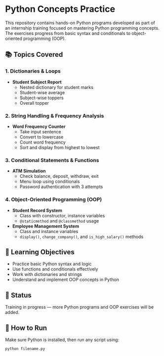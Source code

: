 # Python Concepts Practice

This repository contains hands-on Python programs developed as part of an internship training focused on mastering Python programming concepts. The exercises progress from basic syntax and conditionals to object-oriented programming (OOP).

## 📚 Topics Covered

### 1. Dictionaries & Loops
- **Student Subject Report**
  - Nested dictionary for student marks
  - Student-wise average
  - Subject-wise toppers
  - Overall topper

### 2. String Handling & Frequency Analysis
- **Word Frequency Counter**
  - Take input sentence
  - Convert to lowercase
  - Count word frequency
  - Sort and display from highest to lowest

### 3. Conditional Statements & Functions
- **ATM Simulation**
  - Check balance, deposit, withdraw, exit
  - Menu loop using conditionals
  - Password authentication with 3 attempts

### 4. Object-Oriented Programming (OOP)
- **Student Record System**
  - Class with constructor, instance variables
  - `@staticmethod` and `@classmethod` usage
- **Employee Management System**
  - Class and instance variables
  - `display()`, `change_company()`, and `is_high_salary()` methods

## 🧠 Learning Objectives

- Practice basic Python syntax and logic
- Use functions and conditionals effectively
- Work with dictionaries and strings
- Understand and implement OOP concepts in Python

## 🚧 Status

Training in progress — more Python programs and OOP exercises will be added.

## 🔖 How to Run

Make sure Python is installed, then run any script using:

```bash
python filename.py
